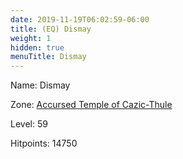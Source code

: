 ```yaml
---
date: 2019-11-19T06:02:59-06:00
title: (EQ) Dismay
weight: 1
hidden: true
menuTitle: Dismay
---
```


Name: Dismay


Zone: [Accursed Temple of Cazic-Thule](/en/eq/accursed_temple_of_cazicthule)

Level: 59

Hitpoints: 14750